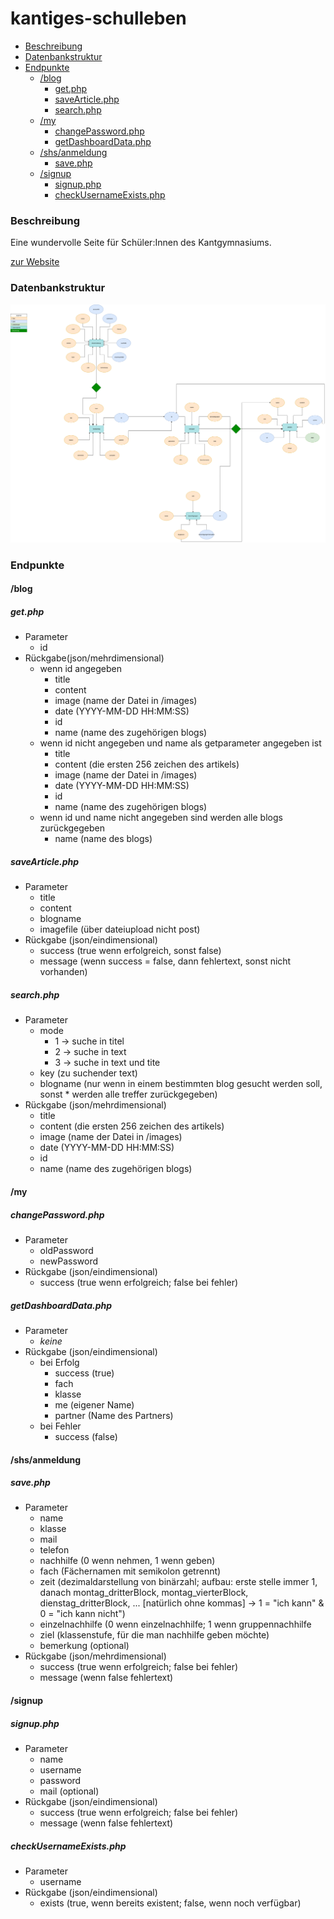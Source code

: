 # kantiges-schulleben
* [Beschreibung](#Beschreibung)
* [Datenbankstruktur](#Datenbankstruktur)
* [Endpunkte](#Endpunkte)
    * [/blog](#/blog)
        * [get.php](#get.php)
        * [saveArticle.php](#saveArticle.php)
        * [search.php](#search.php)
    * [/my](#/my)
        * [changePassword.php](#changePassword.php)
        * [getDashboardData.php](#getDashboardData.php)
    * [/shs/anmeldung](#/shs/anmeldung)
        * [save.php](#save.php)
    * [/signup](#/signup)
        * [signup.php](#signup.php)
        * [checkUsernameExists.php](#checkUsernameExists.php)

### Beschreibung
Eine wundervolle Seite für Schüler:Innen des Kantgymnasiums.

[zur Website](https://www.kantiges-schulleben.de)

### Datenbankstruktur

![Datenbankstruktur](DB.png "Datenbankstruktur")

### Endpunkte
#### /blog
##### get.php
* Parameter
    * id
* Rückgabe(json/mehrdimensional)
    * wenn id angegeben
        * title
        * content
        * image (name der Datei in /images)
        * date (YYYY-MM-DD HH:MM:SS)
        * id
        * name (name des zugehörigen blogs)
    * wenn id nicht angegeben und name als getparameter angegeben ist
        * title
        * content (die ersten 256 zeichen des artikels)
        * image (name der Datei in /images)
        * date (YYYY-MM-DD HH:MM:SS)
        * id
        * name (name des zugehörigen blogs)
    * wenn id und name nicht angegeben sind werden alle blogs zurückgegeben
        * name (name des blogs)

##### saveArticle.php
* Parameter
    * title
    * content
    * blogname
    * imagefile (über dateiupload nicht post)
* Rückgabe (json/eindimensional)
    * success (true wenn erfolgreich, sonst false)
    * message (wenn success = false, dann fehlertext, sonst nicht vorhanden)

##### search.php
* Parameter
    * mode
        * 1 -> suche in titel
        * 2 -> suche in text
        * 3 -> suche in text und tite
    * key (zu suchender text)
    * blogname (nur wenn in einem bestimmten blog gesucht werden soll, sonst * werden alle treffer zurückgegeben)
* Rückgabe (json/mehrdimensional)
    * title
    * content (die ersten 256 zeichen des artikels)
    * image (name der Datei in /images)
    * date (YYYY-MM-DD HH:MM:SS)
    * id
    * name (name des zugehörigen blogs)

#### /my
##### changePassword.php
* Parameter
    * oldPassword
    * newPassword
* Rückgabe (json/eindimensional)
    * success (true wenn erfolgreich; false bei fehler)
##### getDashboardData.php
* Parameter
    * *keine*
* Rückgabe (json/eindimensional)
    * bei Erfolg
        * success (true)
        * fach
        * klasse
        * me (eigener Name)
        * partner (Name des Partners)
    * bei Fehler
        * success (false)

#### /shs/anmeldung
##### save.php
* Parameter
    * name
    * klasse
    * mail
    * telefon
    * nachhilfe (0 wenn nehmen, 1 wenn geben)
    * fach (Fächernamen mit semikolon getrennt)
    * zeit (dezimaldarstellung von binärzahl; aufbau: erste stelle immer 1,     danach montag_dritterBlock, montag_vierterBlock, dienstag_dritterBlock, ...     [natürlich ohne kommas] -> 1 = "ich kann" & 0 = "ich kann nicht")
    * einzelnachhilfe (0 wenn einzelnachhilfe; 1 wenn gruppennachhilfe
    * ziel (klassenstufe, für die man nachhilfe geben möchte)
    * bemerkung (optional)
* Rückgabe (json/mehrdimensional)
    * success (true wenn erfolgreich; false bei fehler)
    * message (wenn false fehlertext)

#### /signup
##### signup.php
* Parameter
    * name
    * username
    * password
    * mail (optional)
* Rückgabe (json/eindimensional)
    * success (true wenn erfolgreich; false bei fehler)
    * message (wenn false fehlertext)
##### checkUsernameExists.php
* Parameter
    * username
* Rückgabe (json/eindimensional)
    * exists (true, wenn bereits existent; false, wenn noch verfügbar)